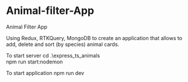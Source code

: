 # Animal-filter-App
Animal Filter App

Using Redux, RTKQuery, MongoDB to create an application that allows to add, delete and sort (by species) animal cards.

To start server 
cd .\express_ts_animals\
npm run start:nodemon

To start application
npm run dev
